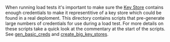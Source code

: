 When running load tests it's important to make sure the
[Key Store](../../../yar/key_store)
contains enough credentials to make it representitive of a key
store which could be found in a real deploment. This directory
contains scripts that pre-generate large numbers of credentials
for use during a load test. For more details on these scripts
take a quick look at the commentary at the start of the scripts.
See [gen_basic_creds](gen_basic_creds)
and [create_big_key_stores](create_big_key_stores).
